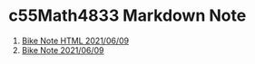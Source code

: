 # c55Math4833 Markdown Note

1. [Bike Note HTML 2021/06/09](Note/Bike_Note.html)
2. [Bike Note 2021/06/09](Note/Bike_Note_test.md)
